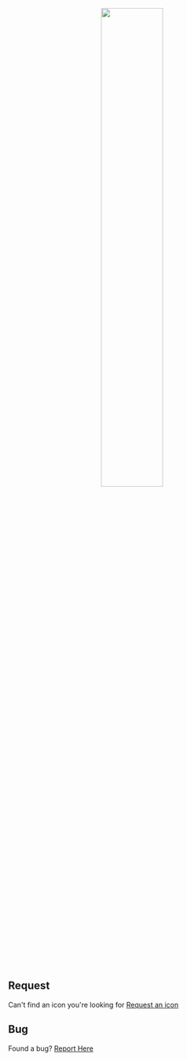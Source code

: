 <div align="center"><img src="https://imgur.com/0PkWKFR.png" style="width:50%; height:50%;"/></div>

## Request
Can't find an icon you're looking for [Request an icon](https://github.com/DanKaufmanDev/IconForge/issues/new?labels=request)

## Bug
Found a bug? [Report Here](https://github.com/DanKaufmanDev/IconForge/issues/new?labels=bug)
